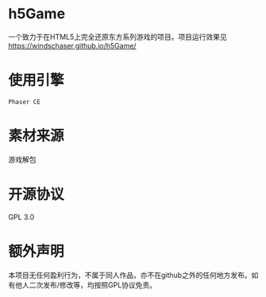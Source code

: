 # h5Game
一个致力于在HTML5上完全还原东方系列游戏的项目。项目运行效果见 https://windschaser.github.io/h5Game/
# 使用引擎
`Phaser CE`
# 素材来源
游戏解包
# 开源协议
GPL 3.0
# 额外声明
本项目无任何盈利行为，不属于同人作品，亦不在github之外的任何地方发布。如有他人二次发布/修改等，均按照GPL协议免责。
